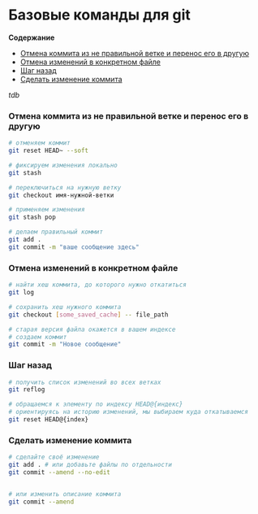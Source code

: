 # Базовые команды для git

**Содержание**
- [Отмена коммита из не правильной ветке и перенос его в другую](#otmcom)
- [Отмена изменений в конкретном файле](#otmc)
- [Шаг назад](#back)
- [Сделать изменение коммита](#cc)

_tdb_


### Отмена коммита из не правильной ветке и перенос его в другую
<a href='otmcom'></a>

```bash
# отменяем коммит
git reset HEAD~ --soft

# фиксируем изменения локально
git stash

# переключиться на нужную ветку
git checkout имя-нужной-ветки

# применяем изменения
git stash pop

# делаем правильный коммит
git add .
git commit -m "ваше сообщение здесь"
```



### Отмена изменений в конкретном файле
<a href='otmc'></a>

```bash
# найти хеш коммита, до которого нужно откатиться
git log

# сохранить хеш нужного коммита
git checkout [some_saved_cache] -- file_path

# старая версия файла окажется в вашем индексе
# создаем коммит
git commit -m "Новое сообщение"
```

### Шаг назад
<a href='back'></a>
```bash
# получить список изменений во всех ветках
git reflog

# обращаемся к элементу по индексу HEAD@{индекс}
# ориентируясь на историю изменений, мы выбираем куда откатываемся
git reset HEAD@{index}
```


### Сделать изменение коммита
<a href='cc'></a>
```bash
# сделайте своё изменение
git add . # или добавьте файлы по отдельности
git commit --amend --no-edit


# или изменить описание коммита
git commit --amend

```
